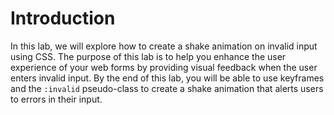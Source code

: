 # Introduction

In this lab, we will explore how to create a shake animation on invalid input using CSS. The purpose of this lab is to help you enhance the user experience of your web forms by providing visual feedback when the user enters invalid input. By the end of this lab, you will be able to use keyframes and the `:invalid` pseudo-class to create a shake animation that alerts users to errors in their input.
